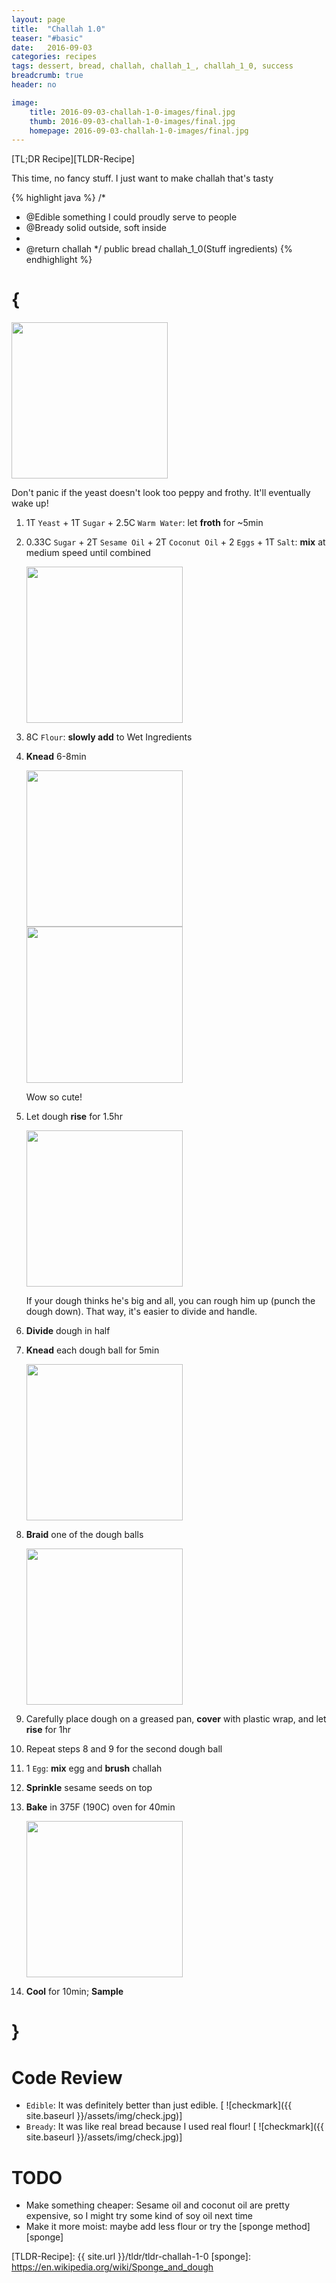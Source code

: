 ```yaml
---
layout: page
title:  "Challah 1.0"
teaser: "#basic"
date:   2016-09-03
categories: recipes
tags: dessert, bread, challah, challah_1_, challah_1_0, success
breadcrumb: true
header: no

image:
    title: 2016-09-03-challah-1-0-images/final.jpg
    thumb: 2016-09-03-challah-1-0-images/final.jpg
    homepage: 2016-09-03-challah-1-0-images/final.jpg
---
```


[TL;DR Recipe][TLDR-Recipe]

This time, no fancy stuff.  I just want to make challah that's tasty

{% highlight java %}
/*
* @Edible something I could proudly serve to people
* @Bready solid outside, soft inside
* 
* @return challah
*/
public bread challah_1_0(Stuff ingredients) 
{% endhighlight %}

{
===
<img src="{{ site.urlimg }}2016-09-03-challah-1-0-images/2-froth.jpg" width="250">

Don't panic if the yeast doesn't look too peppy and frothy.  It'll eventually wake up!  

1. 1T `Yeast` + 1T `Sugar` + 2.5C `Warm Water`: let **froth** for ~5min
2. 0.33C `Sugar` + 2T `Sesame Oil` + 2T `Coconut Oil` + 2 `Eggs` + 1T `Salt`: **mix** at medium speed until combined

    <img src="{{ site.urlimg }}2016-09-03-challah-1-0-images/3-mix.jpg" width="250">

3. 8C `Flour`: **slowly add** to Wet Ingredients
4. **Knead** 6-8min

    <img src="{{ site.urlimg }}2016-09-03-challah-1-0-images/4-rise.jpg" width="250">
    <img src="{{ site.urlimg }}2016-09-03-challah-1-0-images/5-double.jpg" width="250">

    Wow so cute!

5. Let dough **rise** for 1.5hr

    <img src="{{ site.urlimg }}2016-09-03-challah-1-0-images/6-punch.jpg" width="250">

    If your dough thinks he's big and all, you can rough him up (punch the dough down).  That way, it's easier to divide and handle.

6. **Divide** dough in half
7. **Knead** each dough ball for 5min

    <img src="{{ site.urlimg }}2016-09-03-challah-1-0-images/7-braid.jpg" width="250">

8. **Braid** one of the dough balls

    <img src="{{ site.urlimg }}2016-09-03-challah-1-0-images/8-both.jpg" width="250">

9. Carefully place dough on a greased pan, **cover** with plastic wrap, and let **rise** for 1hr
10. Repeat steps 8 and 9 for the second dough ball
11. 1 `Egg`: **mix** egg and **brush** challah
12. **Sprinkle** sesame seeds on top
13. **Bake** in 375F (190C) oven for 40min

    <img src="{{ site.urlimg }}2016-09-03-challah-1-0-images/final.jpg" width="250">

14. **Cool** for 10min; **Sample**

}
===

Code Review
===
* `Edible`: It was definitely better than just edible. [
![checkmark]({{ site.baseurl }}/assets/img/check.jpg)]
* `Bready`: It was like real bread because I used real flour! [
![checkmark]({{ site.baseurl }}/assets/img/check.jpg)]


TODO
===
* Make something cheaper: Sesame oil and coconut oil are pretty expensive, so I might try some kind of soy oil next time
* Make it more moist: maybe add less flour or try the [sponge method][sponge]

[TLDR-Recipe]: {{ site.url }}/tldr/tldr-challah-1-0
[sponge]: https://en.wikipedia.org/wiki/Sponge_and_dough

